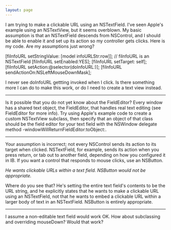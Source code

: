 ```yaml
---
layout: page
---
```


I am trying to make a clickable URL using an NSTextField. I've seen Apple's example using an NSTextView, but it seems overblown. My basic assumption is that an NSTextField descends from NSControl, and I should be able to enable it and set up its action so my controller gets clicks. Here is my code. Are my assumptions just wrong?

    
[fiInfoURL setStringValue: [model infoURLStr:row]];     // fiInfoURL is an NSTextField
[fiInfoURL setEnabled:YES];
[fiInfoURL setTarget: self];
[fiInfoURL setAction:@selector(doInfoURL:)];
[fiInfoURL sendActionOn:NSLeftMouseDownMask];


I never see doInfoURL gettting invoked when I click. Is there something more I can do to make this work, or do I need to create a text view instead.

----

Is it possible that you do not yet know about the FieldEditor?  Every window has a shared text object, the FieldEditor, that handles real text editing (see FieldEditor for more info).  Try using Apple's example code to create a custom NSTextView subclass, then specify that an object of that class should be the field editor for your text field with the NSWindow delegate method     -windowWillReturnFieldEditor:toObject:.

----

Your assumption is incorrect; not every NSControl sends its action to its target when clicked. NSTextField, for example, sends its action when you press return, or tab out to another field, depending on how you configured it in IB. If you want a control that responds to mouse clicks, use an NSButton.

*He wants clickable URLs within a text field.  NSButton would not be appropriate.*

Where do you see that? He's setting the entire text field's contents to be the URL string, and he explicitly states that he wants to make a clickable URL using an NSTextField, not that he wants to embed a clickable URL within a larger body of text in an NSTextField. NSButton is entirely appropriate.

----

I assume a non-editable text field would work OK. How about subclassing and overriding     mouseDown? Would that work?
